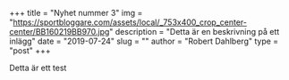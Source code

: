+++
title = "Nyhet nummer 3"
img = "https://sportbloggare.com/assets/local/_753x400_crop_center-center/BB160219BB970.jpg"
description = "Detta är en beskrivning på ett inlägg"
date = "2019-07-24"
slug = ""
author = "Robert Dahlberg"
type = "post"
+++

Detta är ett test